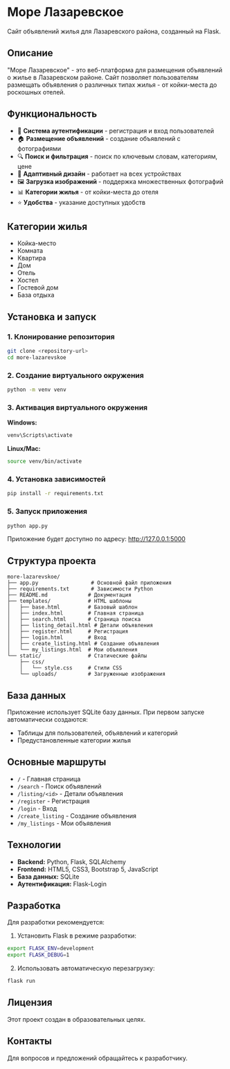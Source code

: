 # Море Лазаревское

Сайт объявлений жилья для Лазаревского района, созданный на Flask.

## Описание

"Море Лазаревское" - это веб-платформа для размещения объявлений о жилье в Лазаревском районе. Сайт позволяет пользователям размещать объявления о различных типах жилья - от койки-места до роскошных отелей.

## Функциональность

- 🔐 **Система аутентификации** - регистрация и вход пользователей
- 🏠 **Размещение объявлений** - создание объявлений с фотографиями
- 🔍 **Поиск и фильтрация** - поиск по ключевым словам, категориям, цене
- 📱 **Адаптивный дизайн** - работает на всех устройствах
- 🖼️ **Загрузка изображений** - поддержка множественных фотографий
- 📊 **Категории жилья** - от койки-места до отеля
- ⭐ **Удобства** - указание доступных удобств

## Категории жилья

- Койка-место
- Комната
- Квартира
- Дом
- Отель
- Хостел
- Гостевой дом
- База отдыха

## Установка и запуск

### 1. Клонирование репозитория
```bash
git clone <repository-url>
cd more-lazarevskoe
```

### 2. Создание виртуального окружения
```bash
python -m venv venv
```

### 3. Активация виртуального окружения

**Windows:**
```bash
venv\Scripts\activate
```

**Linux/Mac:**
```bash
source venv/bin/activate
```

### 4. Установка зависимостей
```bash
pip install -r requirements.txt
```

### 5. Запуск приложения
```bash
python app.py
```

Приложение будет доступно по адресу: http://127.0.0.1:5000

## Структура проекта

```
more-lazarevskoe/
├── app.py                 # Основной файл приложения
├── requirements.txt       # Зависимости Python
├── README.md             # Документация
├── templates/            # HTML шаблоны
│   ├── base.html         # Базовый шаблон
│   ├── index.html        # Главная страница
│   ├── search.html       # Страница поиска
│   ├── listing_detail.html # Детали объявления
│   ├── register.html     # Регистрация
│   ├── login.html        # Вход
│   ├── create_listing.html # Создание объявления
│   └── my_listings.html  # Мои объявления
└── static/               # Статические файлы
    ├── css/
    │   └── style.css     # Стили CSS
    └── uploads/          # Загруженные изображения
```

## База данных

Приложение использует SQLite базу данных. При первом запуске автоматически создаются:
- Таблицы для пользователей, объявлений и категорий
- Предустановленные категории жилья

## Основные маршруты

- `/` - Главная страница
- `/search` - Поиск объявлений
- `/listing/<id>` - Детали объявления
- `/register` - Регистрация
- `/login` - Вход
- `/create_listing` - Создание объявления
- `/my_listings` - Мои объявления

## Технологии

- **Backend:** Python, Flask, SQLAlchemy
- **Frontend:** HTML5, CSS3, Bootstrap 5, JavaScript
- **База данных:** SQLite
- **Аутентификация:** Flask-Login

## Разработка

Для разработки рекомендуется:

1. Установить Flask в режиме разработки:
```bash
export FLASK_ENV=development
export FLASK_DEBUG=1
```

2. Использовать автоматическую перезагрузку:
```bash
flask run
```

## Лицензия

Этот проект создан в образовательных целях.

## Контакты

Для вопросов и предложений обращайтесь к разработчику.
